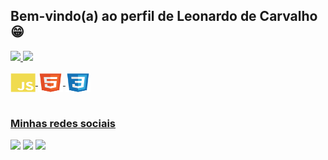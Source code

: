 ## Bem-vindo(a) ao perfil de Leonardo de Carvalho 😁

 <div>
   <a href="https://github.com/leeohcarvalho">
   <img height="180em" src="https://github-readme-stats.vercel.app/api?username=leeohcarvalho&show_icons=true&theme=github_dark&include_all_commits=true&count_private=true"/>
   <img height="180em" src="https://github-readme-stats.vercel.app/api/top-langs/?username=leeohcarvalho&layout=compact&langs_count=6&theme=github_dark"/>
</div>
    
<div style="display: inline_block"><br>
  <img align="center" alt="Js" height="30" width="40" src="https://raw.githubusercontent.com/devicons/devicon/master/icons/javascript/javascript-plain.svg">
  <img align="center" alt="HTML" height="30" width="40" src="https://raw.githubusercontent.com/devicons/devicon/master/icons/html5/html5-original.svg">
  <img align="center" alt="CSS" height="30" width="40" src="https://raw.githubusercontent.com/devicons/devicon/master/icons/css3/css3-original.svg">
</div>
 
<br>
 
### Minhas redes sociais
 
<div> 
 <a href="https://www.instagram.com/leeoh_crf" target="_blank"><img src="https://img.shields.io/badge/-Instagram-%23E4405F?style=for-the-badge&logo=instagram&logoColor=white" target="_blank"></a>
  <a href ="https://mail.google.com/mail/u/0/#inbox"><img src="https://img.shields.io/badge/-Gmail-%23333?style=for-the-badge&logo=gmail&logoColor=white" target="_blank"></a>
  <a href="https://www.linkedin.com/in/leonardo-de-carvalho-31a5401a2/" target="_blank"><img src="https://img.shields.io/badge/-LinkedIn-%230077B5?style=for-the-badge&logo=linkedin&logoColor=white" target="_blank"></a>
</div>
